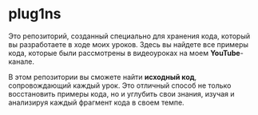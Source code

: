 # plug1ns
Это репозиторий, созданный специально для хранения кода, который вы разработаете в ходе моих уроков. Здесь вы найдете все примеры кода, которые были рассмотрены в видеоуроках на моем **YouTube**-канале.

В этом репозитории вы сможете найти **исходный код**, сопровождающий каждый урок. Это отличный способ не только восстановить примеры кода, но и углубить свои знания, изучая и анализируя каждый фрагмент кода в своем темпе.
